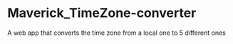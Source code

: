 # Maverick_TimeZone-converter
A web app that converts the time zone from a local one to 5 different ones

